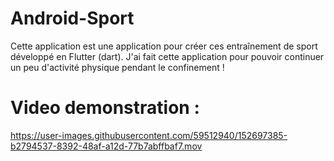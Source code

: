 # Android-Sport

Cette application est une application pour créer ces entraînement de sport développé en Flutter (dart). J'ai fait cette application pour pouvoir continuer un peu d'activité physique pendant le confinement !

# Video demonstration :

https://user-images.githubusercontent.com/59512940/152697385-b2794537-8392-48af-a12d-77b7abffbaf7.mov

